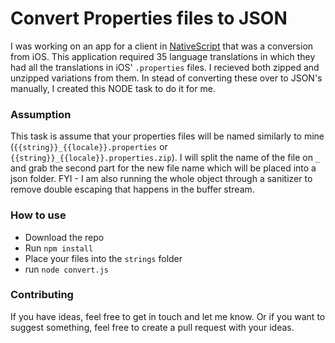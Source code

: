 # Convert Properties files to JSON
I was working on an app for a client in [NativeScript](https://www.nativescript.org/) that was a conversion from iOS. This application required 35 language translations in which they had all the translations in iOS' `.properties` files. I recieved both zipped and unzipped variations from them. In stead of converting these over to JSON's manually, I created this NODE task to do it for me.

### Assumption
This task is assume that your properties files will be named similarly to mine (`{{string}}_{{locale}}.properties` or `{{string}}_{{locale}}.properties.zip`). I will split the name of the file on `_` and grab the second part for the new file name which will be placed into a json folder.
FYI - I am also running the whole object through a sanitizer to remove double escaping that happens in the buffer stream.

### How to use
- Download the repo
- Run `npm install`
- Place your files into the `strings` folder
- run `node convert.js`

### Contributing
If you have ideas, feel free to get in touch and let me know. Or if you want to suggest something, feel free to create a pull request with your ideas.